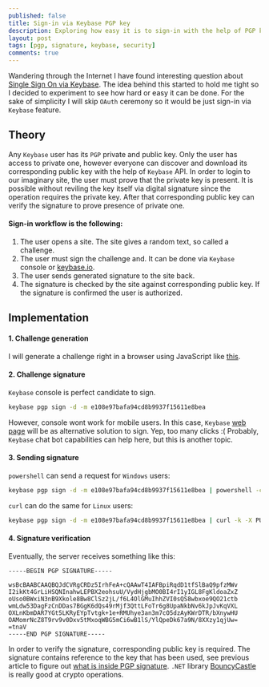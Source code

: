 ```yaml
---
published: false
title: Sign-in via Keybase PGP key
description: Exploring how easy it is to sign-in with the help of PGP key hosted by Keybase.
layout: post
tags: [pgp, signature, keybase, security]
comments: true
---
```


Wandering through the Internet I have found interesting question about [Single Sign On via Keybase](https://github.com/keybase/keybase-issues/issues/1767). The idea behind this started to hold me tight so I decided to experiment to see how hard or easy it can be done. For the sake of simplicity I will skip `OAuth` ceremony so it would be just sign-in via `Keybase` feature.

## Theory

Any `Keybase` user has its `PGP` private and public key. Only the user has access to private one, however everyone can discover and download its corresponding public key with the help of `Keybase` API. In order to login to our imaginary site, the user must prove that the private key is present. It is possible without reviling the key itself via digital signature since the operation requires the private key. After that corresponding public key can verify the signature to prove presence of private one.

#### Sign-in workflow is the following:
1. The user opens a site. The site gives a random text, so called a challenge.
2. The user must sign the challenge and. It can be done via `Keybase` console or [keybase.io](https://keybase.io/).
3. The user sends generated signature to the site back.
4. The signature is checked by the site against corresponding public key. If the signature is confirmed the user is authorized.

## Implementation

#### 1. Challenge generation

I will generate a challenge right in a browser using JavaScript like [this](https://stackoverflow.com/a/2117523).

#### 2. Challenge signature

`Keybase` console is perfect candidate to sign. 

```bash
keybase pgp sign -d -m e108e97bafa94cd8b9937f15611e8bea
```

However, console wont work for mobile users. In this case, `Keybase` [web page](https://keybase.io/sign) will be as alternative solution to sign. Yep, too many clicks :( Probably, `Keybase` chat bot capabilities can help here, but this is another topic.

#### 3. Sending signature

`powershell` can send a request for `Windows` users:

```bash
keybase pgp sign -d -m e108e97bafa94cd8b9937f15611e8bea | powershell -command "Invoke-WebRequest -Uri https://app.gaevoy.com/keybase-sign-in/session/e108e97bafa94cd8b9937f15611e8bea -Method PUT -Headers @{'Content-Type' = 'application/json'} -Body $(@($Input) -join \"`n\")"
```

`curl` can do the same for `Linux` users:

```bash
keybase pgp sign -d -m e108e97bafa94cd8b9937f15611e8bea | curl -k -X PUT --header "Content-Type: application/json" --data-binary @- https://app.gaevoy.com/keybase-sign-in/session/e108e97bafa94cd8b9937f15611e8bea
```

#### 4. Signature verification

Eventually, the server receives something like this:

```
-----BEGIN PGP SIGNATURE-----

wsBcBAABCAAQBQJdCVRgCRDz5IrhFeA+cQAAwT4IAFBpiRqdD1tfSlBaQ9pfzMWv
I2ikKt4GrLiHSQNInahwLEPBX2eohsuU/VydHjgbMO0BI4rI1yIGL8FgKldoaZxZ
oUso0BWxiN3nB9Xkole8Bw8ClSz2jL/f6L4OlGMuIhhZVI0sQS8wbxoe9QO21ctb
wmLdw53DagFzCnDDas7BGgK6dQs49rMjf3QttLFoTr6g8UpaNkbNv6kJpJvKqVXL
OXLnKbmDAR7YGt5LKRyEYpTvtgk+1e+RMUhye3an3m7cO5dzAyKWrDTR/bXnywHU
OAMomrNcZ8T9rv9v0Dxv5tMxoqWBG5mCi6wB1lS/YlQpeDk67a9N/8XXzy1qjUw=
=tnaV
-----END PGP SIGNATURE-----
```

In order to verify the signature, corresponding public key is required. The signature contains reference to the key that has been used, see previous article to figure out [what is inside PGP signature](/2019/05/10/pgp-signature.html). `.NET` library [BouncyCastle](https://www.nuget.org/packages/BouncyCastle) is really good at crypto operations.
